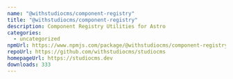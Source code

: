 ```yaml
---
name: "@withstudiocms/component-registry"
title: "@withstudiocms/component-registry"
description: Component Registry Utilities for Astro
categories:
  - uncategorized
npmUrl: https://www.npmjs.com/package/@withstudiocms/component-registry
repoUrl: https://github.com/withstudiocms/studiocms
homepageUrl: https://studiocms.dev
downloads: 333
---
```

